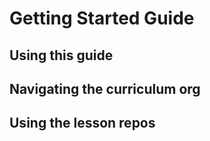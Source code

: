 # Getting Started Guide

## Using this guide

## Navigating the curriculum org

## Using the lesson repos
